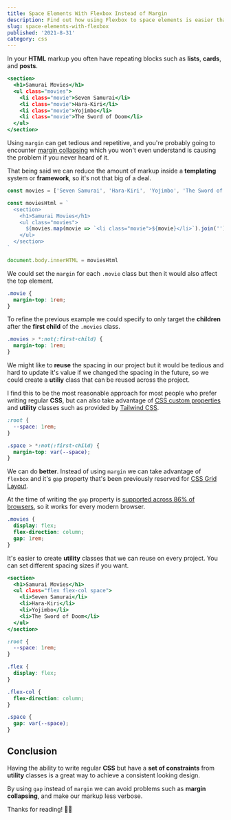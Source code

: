 ```yaml
---
title: Space Elements With Flexbox Instead of Margin
description: Find out how using Flexbox to space elements is easier than using margin.
slug: space-elements-with-flexbox
published: '2021-8-31'
category: css
---
```


In your **HTML** markup you often have repeating blocks such as **lists**, **cards**, and **posts**.

```html:example.html showLineNumbers
<section>
  <h1>Samurai Movies</h1>
  <ul class="movies">
    <li class="movie">Seven Samurai</li>
    <li class="movie">Hara-Kiri</li>
    <li class="movie">Yojimbo</li>
    <li class="movie">The Sword of Doom</li>
  </ul>
</section>
```

Using `margin` can get tedious and repetitive, and you're probably going to encounter [margin collapsing](https://developer.mozilla.org/en-US/docs/Web/CSS/CSS_Box_Model/Mastering_margin_collapsing) which you won't even understand is causing the problem if you never heard of it.

That being said we can reduce the amount of markup inside a **templating** system or **framework**, so it's not that big of a deal.

```js:example.js showLineNumbers
const movies = ['Seven Samurai', 'Hara-Kiri', 'Yojimbo', 'The Sword of Doom']

const moviesHtml = `
  <section>
    <h1>Samurai Movies</h1>
    <ul class="movies">
      ${movies.map(movie => `<li class="movie">${movie}</li>`).join('')}
    </ul>
  </section>
`

document.body.innerHTML = moviesHtml
```

We could set the `margin` for each `.movie` class but then it would also affect the top element.

```css:example.css showLineNumbers
.movie {
  margin-top: 1rem;
}
```

To refine the previous example we could specify to only target the **children** after the **first child** of the `.movies` class.

```css:example.css showLineNumbers
.movies > *:not(:first-child) {
  margin-top: 1rem;
}
```

We might like to **reuse** the spacing in our project but it would be tedious and hard to update it's value if we changed the spacing in the future, so we could create a **utiliy** class that can be reused across the project.

I find this to be the most reasonable approach for most people who prefer writing regular **CSS**, but can also take advantage of [CSS custom properties](https://developer.mozilla.org/en-US/docs/Web/CSS/Using_CSS_custom_properties) and **utility** classes such as provided by [Tailwind CSS](https://tailwindcss.com/).

```css:example.css showLineNumbers
:root {
  --space: 1rem;
}

.space > *:not(:first-child) {
  margin-top: var(--space);
}
```

We can do **better**. Instead of using `margin` we can take advantage of `flexbox` and it's `gap` property that's been previously reserved for [CSS Grid Layout](https://developer.mozilla.org/en-US/docs/Web/CSS/CSS_Grid_Layout).

At the time of writing the `gap` property is [supported across 86% of browsers](https://caniuse.com/flexbox-gap), so it works for every modern browser.

```css:example.css showLineNumbers
.movies {
  display: flex;
  flex-direction: column;
  gap: 1rem;
}
```

It's easier to create **utility** classes that we can reuse on every project. You can set different spacing sizes if you want.

```html:example.html showLineNumbers
<section>
  <h1>Samurai Movies</h1>
  <ul class="flex flex-col space">
    <li>Seven Samurai</li>
    <li>Hara-Kiri</li>
    <li>Yojimbo</li>
    <li>The Sword of Doom</li>
  </ul>
</section>
```

```css:example.css showLineNumbers
:root {
  --space: 1rem;
}

.flex {
  display: flex;
}

.flex-col {
  flex-direction: column;
}

.space {
  gap: var(--space);
}
```

## Conclusion

Having the ability to write regular **CSS** but have a **set of constraints** from **utility** classes is a great way to achieve a consistent looking design.

By using `gap` instead of `margin` we can avoid problems such as **margin collapsing**, and make our markup less verbose.

Thanks for reading! 🏄‍♀️
